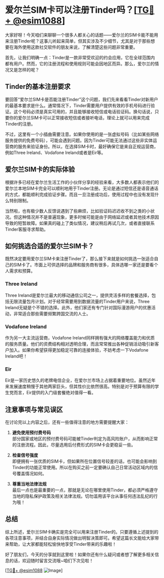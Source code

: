 # 爱尔兰SIM卡可以注册Tinder吗？[[TG💪+ @esim1088](https://t.me/s/esim1088)]

大家好呀！今天咱们来聊聊一个很多人都关心的话题——爱尔兰的SIM卡能不能用来注册Tinder呢？这事儿听起来简单，但其实涉及不少细节，尤其是对于那些想要在海外使用这款社交软件的朋友来说，了解清楚这些问题非常重要。

首先，让我们明确一点：Tinder是一款非常受欢迎的约会应用，它在全球范围内都有用户。然而，它的注册流程和使用规则可能会因地区而异。那么，爱尔兰的情况又是怎样的呢？

## Tinder的基本注册要求

要回答“爱尔兰SIM卡是否能注册Tinder”这个问题，我们先来看看Tinder对新用户的最基本要求是什么。通常情况下，Tinder需要用户提供有效的手机号码进行验证。这个号码必须是真实可用的，并且能够接收短信或电话验证码。换句话说，只要你的爱尔兰SIM卡可以正常接收短信或者接听电话，理论上就可以用来完成Tinder的注册。

不过，这里有一个小插曲需要注意。如果你使用的是一张虚拟号码（比如某些网络服务提供的免费号码），可能会遇到问题。因为Tinder可能无法通过这些非实体运营商的服务来验证身份。所以，在选择SIM卡时，最好确保它是来自正规运营商，例如Three Ireland、Vodafone Ireland或者是Eir等。

## 爱尔兰SIM卡的实际体验

根据许多已经在爱尔兰生活工作的小伙伴分享的经验来看，大多数人都表示他们的爱尔兰本地SIM卡完全可以顺利地用于Tinder注册。无论是通过短信还是语音通话的方式，都能顺利完成验证步骤。而且一旦注册成功后，使用过程中也没有发现什么特别限制。

当然啦，也有极少数人反馈说遇到了些麻烦，比如验证码迟迟收不到之类的小状况。但这种情况并不是普遍现象，更多时候可能是由于网络延迟或者其他技术原因导致的短暂故障。如果真的碰上了类似情况，建议稍后再试几次，或者直接联系Tinder客服寻求帮助。

## 如何挑选合适的爱尔兰SIM卡？

既然决定要用爱尔兰SIM卡来注册Tinder了，那么接下来就是如何挑选一张适合自己的SIM卡了。市面上可供选择的品牌和服务商有很多，具体选哪一家还是要看个人需求和预算。

### Three Ireland
Three Ireland是爱尔兰最大的移动通信公司之一，提供灵活多样的套餐选择，包括无限流量包月计划。对于经常需要用到数据流量的Tinder用户来说，Three Ireland无疑是个不错的选择。此外，他们家还有专门针对国际漫游用户的优惠活动，非常适合那些需要频繁跨国交流的人士。

### Vodafone Ireland
作为另一大主流运营商，Vodafone Ireland同样拥有强大的网络覆盖能力和优质的服务质量。他们的资费结构相对透明合理，而且常常推出各种促销活动吸引新客户加入。如果你希望获得更加稳定可靠的连接体验，不妨考虑一下Vodafone Ireland吧！

### Eir
Eir是一家历史悠久的老牌电信企业，在爱尔兰市场上占据着重要地位。虽然近年来发展速度稍慢于其他两家巨头，但其性价比依然很高。特别是对于预算有限的学生党而言，Eir提供的入门级套餐绝对值得一看。

## 注意事项与常见误区

在讨论完以上内容之后，还有一些值得注意的地方需要提醒大家：

1. **避免使用预付费号码**  
   部分国家或地区的预付费号码可能被Tinder判定为高风险账户，从而影响正常的注册流程。因此，尽量选用后付费形式的SIM卡会更稳妥一些。

2. **检查信号强度**  
   即便拥有一张优质的SIM卡，但如果所在位置信号较差的话，也可能会影响到Tinder的功能正常使用。所以在购买之前一定要确认自己日常活动区域内的信号覆盖情况如何。

3. **尊重当地法律法规**  
   最后一点也是最重要的一点，那就是无论在哪里使用Tinder，都必须严格遵守当地的隐私保护政策及相关法律法规。切勿滥用该平台从事任何违法乱纪的行为哦！

## 总结

综上所述，爱尔兰SIM卡确实是完全可以用来注册Tinder的。只要遵循上述提到的各项注意事项，并结合自身实际情况做出明智决策即可。希望这篇长文能给大家带来帮助，让大家都能轻松愉快地享受Tinder带来的乐趣啦！

好了朋友们，今天的分享就到这里啦！如果你还有什么疑问或者想了解更多相关信息的话，欢迎随时留言交流哦~咱们下次见啦！

[[TG💪+ @esim1088](https://t.me/s/esim1088) ![Image](https://i.postimg.cc/4NQfJmqS/Snipaste-2025-05-13-00-14-12.png)]